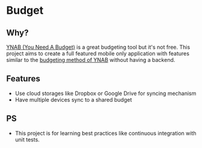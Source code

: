 # Budget

## Why?
[YNAB (You Need A Budget)](https://www.youneedabudget.com) is a great budgeting tool but it's not free.
This project aims to create a full featured mobile only application with features similar to the [budgeting 
method of YNAB](https://www.youneedabudget.com/the-four-rules/) without having a backend.

## Features
 - Use cloud storages like Dropbox or Google Drive for syncing mechanism
 - Have multiple devices sync to a shared budget
 
## PS
 - This project is for learning best practices like continuous integration
   with unit tests. 